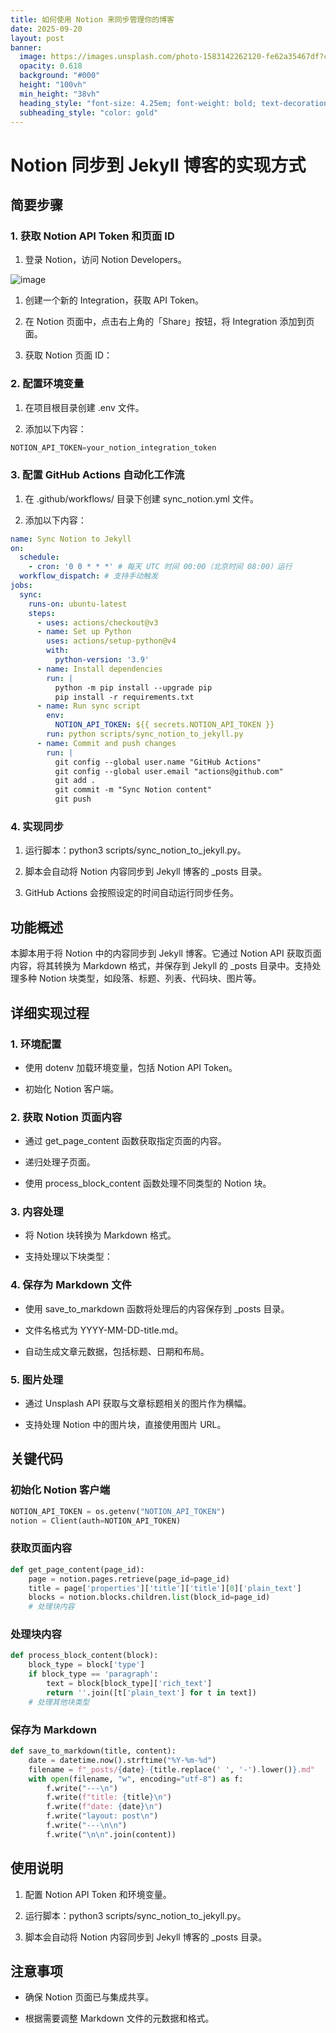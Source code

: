 ```yaml
---
title: 如何使用 Notion 来同步管理你的博客
date: 2025-09-20
layout: post
banner:
  image: https://images.unsplash.com/photo-1583142262120-fe62a35467df?crop=entropy&cs=tinysrgb&fit=max&fm=jpg&ixid=M3w2OTIwMzJ8MHwxfHJhbmRvbXx8fHx8fHx8fDE3NTgzOTk1NTB8&ixlib=rb-4.1.0&q=80&w=1080
  opacity: 0.618
  background: "#000"
  height: "100vh"
  min_height: "38vh"
  heading_style: "font-size: 4.25em; font-weight: bold; text-decoration: underline"
  subheading_style: "color: gold"
---
```


# Notion 同步到 Jekyll 博客的实现方式

## 简要步骤

### 1. 获取 Notion API Token 和页面 ID

1. 登录 Notion，访问 Notion Developers。

![image](https://prod-files-secure.s3.us-west-2.amazonaws.com/a7a0cc5a-89b9-4cda-8686-1fba0ca52f40/d19c1afe-dea5-4312-9333-786b0ba83054/image.png?X-Amz-Algorithm=AWS4-HMAC-SHA256&X-Amz-Content-Sha256=UNSIGNED-PAYLOAD&X-Amz-Credential=ASIAZI2LB46622PMNIXL%2F20250920%2Fus-west-2%2Fs3%2Faws4_request&X-Amz-Date=20250920T201909Z&X-Amz-Expires=3600&X-Amz-Security-Token=IQoJb3JpZ2luX2VjEHwaCXVzLXdlc3QtMiJGMEQCICspnbAea1EJeuZjaCesKwV80b6Ct6XVeTUjfS%2Fgnw2NAiA5QhnoWunokNYeLYDb4XylUT%2FSPteOMBW0YcQToH996iqIBAj1%2F%2F%2F%2F%2F%2F%2F%2F%2F%2F8BEAAaDDYzNzQyMzE4MzgwNSIMD2I2PPy9%2B3NmNEiNKtwDt6jfSnTql0QDjDlNKpXm%2BrUb0ZAH6EWC5YVu59fSPvOmhBwGDNDvLWXZdeHJQGGjBjB4wyAM6dfv3U6um2kAgafIZ%2FJHmGPBVoPmW0QcQhHYYyQ1E%2BbsqAMxJ93gemak8wHZG3p8VC0KOIxJViUbo1iyxUOMVaMnM24GQ8%2Fr90hWScecbbmBXpNLGOyYhsN7rQgYmMWb9tJ1tww0S%2FDPyIBjkfD15GeRwk4OukNfOPiIXQyv6Rc9TSAn4gkBPAK7bopD0r8xkGoC4jsGQV%2BhI%2BLgqUAn1VqWVdVDBTvqHd%2BHqZZGHzG3pNUfaD%2Fo2L3Dol3KkHtFEjk98wlPgiSEVAG8YJivJLjnr0DOBmMyu80CUgMYy7ouFbzm0HEAWgUh0nmlgmTl2YvzJczoGPR8aT53g5AH%2BiNOYXzCCQ8sAedSQL8WRSSLm%2B0MfUegC3dehVjqQnX%2FLJ4S%2BpwaPuVVNnNJJE620O9bT3%2BejyZYSreyFPOjWJmA5WS86g%2F3Xl93sUewDsvNoTHTGDR%2FdaCKVXkSG%2BsD8SPgcNhq5F39JkOQ0pzgVnQqMo2KBxuhykfxN%2FbjcNeR3jsK1qvXHNuVsJh4pM8DQ%2BqTQRD2H5tsgtk%2F1mPVOi%2B3ckaXP%2FUw9Yi8xgY6pgERr0c7g2Z%2BGfMlsXEsB9K0TnAq3co5ZmeeCOA9kzkMgGuNORqSKDT7PAYBUt%2FzcMgG416oWlebCpW5Ijuiz8P0rdXsUHu66lwPgXO3DNy1Cy1h90R44oiyVcdJ9bAxJtbN2b4tlOcbuBIF6knOXRlgC21HbtPaKKFEoqcenKVXyvS8CeJn9m5n0qyv%2BlmB0qCjO%2BjHS5bB3gFoa7YM%2FKlpcHYD%2Br%2FJ&X-Amz-Signature=072279018135cf2217f8f49e4697da0c001c865989ad6b2c220e702bf1f994cc&X-Amz-SignedHeaders=host&x-amz-checksum-mode=ENABLED&x-id=GetObject)

1. 创建一个新的 Integration，获取 API Token。

1. 在 Notion 页面中，点击右上角的「Share」按钮，将 Integration 添加到页面。

1. 获取 Notion 页面 ID：


### 2. 配置环境变量

1. 在项目根目录创建 .env 文件。

1. 添加以下内容：

```javascript
NOTION_API_TOKEN=your_notion_integration_token
```

### 3. 配置 GitHub Actions 自动化工作流

1. 在 .github/workflows/ 目录下创建 sync_notion.yml 文件。

1. 添加以下内容：

```yaml
name: Sync Notion to Jekyll
on:
  schedule:
    - cron: '0 0 * * *' # 每天 UTC 时间 00:00（北京时间 08:00）运行
  workflow_dispatch: # 支持手动触发
jobs:
  sync:
    runs-on: ubuntu-latest
    steps:
      - uses: actions/checkout@v3
      - name: Set up Python
        uses: actions/setup-python@v4
        with:
          python-version: '3.9'
      - name: Install dependencies
        run: |
          python -m pip install --upgrade pip
          pip install -r requirements.txt
      - name: Run sync script
        env:
          NOTION_API_TOKEN: ${{ secrets.NOTION_API_TOKEN }}
        run: python scripts/sync_notion_to_jekyll.py
      - name: Commit and push changes
        run: |
          git config --global user.name "GitHub Actions"
          git config --global user.email "actions@github.com"
          git add .
          git commit -m "Sync Notion content"
          git push
```

### 4. 实现同步

1. 运行脚本：python3 scripts/sync_notion_to_jekyll.py。

1. 脚本会自动将 Notion 内容同步到 Jekyll 博客的 _posts 目录。

1. GitHub Actions 会按照设定的时间自动运行同步任务。

## 功能概述

本脚本用于将 Notion 中的内容同步到 Jekyll 博客。它通过 Notion API 获取页面内容，将其转换为 Markdown 格式，并保存到 Jekyll 的 _posts 目录中。支持处理多种 Notion 块类型，如段落、标题、列表、代码块、图片等。

## 详细实现过程

### 1. 环境配置

- 使用 dotenv 加载环境变量，包括 Notion API Token。

- 初始化 Notion 客户端。

### 2. 获取 Notion 页面内容

- 通过 get_page_content 函数获取指定页面的内容。

- 递归处理子页面。

- 使用 process_block_content 函数处理不同类型的 Notion 块。

### 3. 内容处理

- 将 Notion 块转换为 Markdown 格式。

- 支持处理以下块类型：


### 4. 保存为 Markdown 文件

- 使用 save_to_markdown 函数将处理后的内容保存到 _posts 目录。

- 文件名格式为 YYYY-MM-DD-title.md。

- 自动生成文章元数据，包括标题、日期和布局。

### 5. 图片处理

- 通过 Unsplash API 获取与文章标题相关的图片作为横幅。

- 支持处理 Notion 中的图片块，直接使用图片 URL。

## 关键代码

### 初始化 Notion 客户端

```python
NOTION_API_TOKEN = os.getenv("NOTION_API_TOKEN")
notion = Client(auth=NOTION_API_TOKEN)
```

### 获取页面内容

```python
def get_page_content(page_id):
    page = notion.pages.retrieve(page_id=page_id)
    title = page['properties']['title']['title'][0]['plain_text']
    blocks = notion.blocks.children.list(block_id=page_id)
    # 处理块内容
```

### 处理块内容

```python
def process_block_content(block):
    block_type = block['type']
    if block_type == 'paragraph':
        text = block[block_type]['rich_text']
        return ''.join([t['plain_text'] for t in text])
    # 处理其他块类型
```

### 保存为 Markdown

```python
def save_to_markdown(title, content):
    date = datetime.now().strftime("%Y-%m-%d")
    filename = f"_posts/{date}-{title.replace(' ', '-').lower()}.md"
    with open(filename, "w", encoding="utf-8") as f:
        f.write("---\n")
        f.write(f"title: {title}\n")
        f.write(f"date: {date}\n")
        f.write("layout: post\n")
        f.write("---\n\n")
        f.write("\n\n".join(content))
```

## 使用说明

1. 配置 Notion API Token 和环境变量。

1. 运行脚本：python3 scripts/sync_notion_to_jekyll.py。

1. 脚本会自动将 Notion 内容同步到 Jekyll 博客的 _posts 目录。

## 注意事项

- 确保 Notion 页面已与集成共享。

- 根据需要调整 Markdown 文件的元数据和格式。